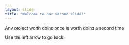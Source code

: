 ```yaml
---
layout: slide
title: "Welcome to our second slide!"
---
```

Any project worth doing once is worth doing a second time

Use the left arrow to go back!
